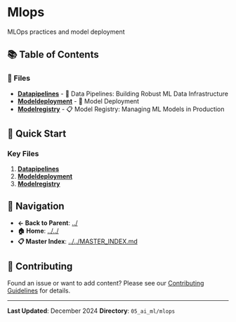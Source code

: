 # Mlops

MLOps practices and model deployment

## 📚 Table of Contents

### 📄 Files

- **[Datapipelines](DataPipelines.md)** - 🔄 Data Pipelines: Building Robust ML Data Infrastructure
- **[Modeldeployment](ModelDeployment.md)** - 🚀 Model Deployment
- **[Modelregistry](ModelRegistry.md)** - 📋 Model Registry: Managing ML Models in Production

## 🚀 Quick Start

### Key Files
1. **[Datapipelines](DataPipelines.md)**
1. **[Modeldeployment](ModelDeployment.md)**
1. **[Modelregistry](ModelRegistry.md)**

## 🔗 Navigation

- **← Back to Parent**: [../](../)
- **🏠 Home**: [../../](../..)
- **📋 Master Index**: [../../MASTER_INDEX.md](../..MASTER_INDEX.md)

## 🤝 Contributing

Found an issue or want to add content? Please see our [Contributing Guidelines](../../CONTRIBUTING.md) for details.

---

**Last Updated**: December 2024
**Directory**: `05_ai_ml/mlops`
